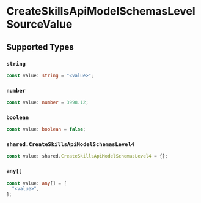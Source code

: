 # CreateSkillsApiModelSchemasLevelSourceValue


## Supported Types

### `string`

```typescript
const value: string = "<value>";
```

### `number`

```typescript
const value: number = 3998.12;
```

### `boolean`

```typescript
const value: boolean = false;
```

### `shared.CreateSkillsApiModelSchemasLevel4`

```typescript
const value: shared.CreateSkillsApiModelSchemasLevel4 = {};
```

### `any[]`

```typescript
const value: any[] = [
  "<value>",
];
```

